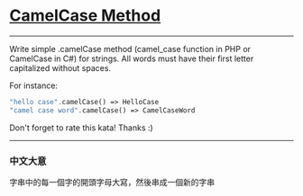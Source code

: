 # [CamelCase Method](https://www.codewars.com/kata/camelcase-method/csharp)

---

Write simple .camelCase method (camel_case function in PHP or CamelCase in C#) for strings. All words must have their first letter capitalized without spaces.

For instance:

```php
"hello case".camelCase() => HelloCase
"camel case word".camelCase() => CamelCaseWord
```

Don't forget to rate this kata! Thanks :)


---

### 中文大意

字串中的每一個字的開頭字母大寫，然後串成一個新的字串
